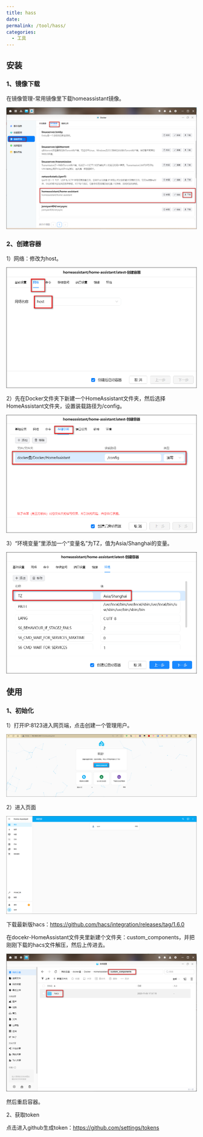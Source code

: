 ```yaml
---
title: hass
date:
permalink: /tool/hass/
categories:
  - 工具
---
```


## 安装

### 1、镜像下载

在镜像管理-常用镜像里下载homeassistant镜像。

![img](./img/0201.png)

### 2、创建容器

1）网络：修改为host。

![img](./img/0202.png)

2）先在Docker文件夹下新建一个HomeAssistant文件夹，然后选择HomeAssistant文件夹，设置装载路径为/config。

![img](./img/0203.png)


3）“环境变量”里添加一个“变量名”为TZ，值为Asia/Shanghai的变量。

![img](./img/0204.png)

## 使用

### 1、初始化

1）打开IP:8123进入网页端，点击创建一个管理用户。

![img](./img/0205.png)

2）进入页面

![img](./img/0206.png)





下载最新版hacs：https://github.com/hacs/integration/releases/tag/1.6.0

在docekr-HomeAssistant文件夹里新建个文件夹：custom_components，并把刚刚下载的hacs文件解压，然后上传进去。

![img](./img/0207.png)

然后重启容器。

2、获取token

点击进入github生成token：https://github.com/settings/tokens